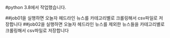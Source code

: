#python 3.8에서 작업했습니다.

##job01을 실행하면 오늘자 헤드라인 뉴스를 카테고리별로 크롤링해서 csv파일로 저장합니다
##job02을 실행하면 오늘자 헤드라인 뉴스를 제외한 뉴스들을 카테고리별로 크롤링해서 csv파일로 저장합니다
